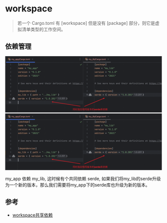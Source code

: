 # workspace



> 若一个 Cargo.toml 有 [workspace] 但是没有 [package] 部分，则它是虚拟清单类型的工作空间。



## 依赖管理

![img.png](images/share-dependency1.png)
![img.png](images/share-dependency2.png)

my_app 依赖 my_lib, 这时候有个共同依赖 serde, 如果我们将my_lib的serde升级为一个新的版本，那么我们需要将my_app下的serde库也升级为新的版本。



## 参考

- [workspace共享依赖](https://www.cnblogs.com/w4ngzhen/p/18183529)